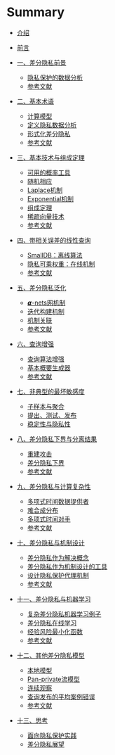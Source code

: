 # Summary

* [介绍](Introduction.md)

* [前言](Preface.md)

* [一、差分隐私前景]()
	* [隐私保护的数据分析]()
	* [参考文献]()

* [二、基本术语]()
	* [计算模型]()
	* [定义隐私数据分析]()
	* [形式化差分隐私]()
	* [参考文献]()

* [三、基本技术与组成定理]()
	* [可用的概率工具]()
	* [随机相应]()
	* [Laplace机制]()
	* [Exponential机制]()
	* [组成定理]()
	* [稀疏向量技术]()
	* [参考文献]()

* [四、带相关误差的线性查询]()
	* [SmallDB：离线算法]()
	* [隐私可乘权重：在线机制]()
	* [参考文献]()

* [五、差分隐私泛化]()
	* [𝞪-nets网机制]()
	* [迭代构建机制]()
	* [机制关联]()
	* [参考文献]()

* [六、查询增强]()
	* [查询算法增强]()
	* [基本概要生成器]()
	* [参考文献]()

* [七、非典型的最坏敏感度]()
	* [子样本与聚合]()
	* [提出、测试、发布]()
	* [稳定性与隐私性]()

* [八、差分隐私下界与分离结果]()
	* [重建攻击]()
	* [差分隐私下界]()
	* [参考文献]()

* [九、差分隐私与计算复杂性]()
	* [多项式时间数据提供者]()
	* [难合成分布]()
	* [多项式时间对手]()
	* [参考文献]()

* [十、差分隐私与机制设计]()
	* [差分隐私作为解决概念]()
	* [差分隐私作为机制设计的工具]()
	* [设计隐私保护代理机制]()
	* [参考文献]()

* [十一、差分隐私与机器学习]()
	* [复杂差分隐私机器学习例子]()
	* [差分隐私在线学习]()
	* [经验风险最小化函数]()
	* [参考文献]()

* [十二、其他差分隐私模型]()
	* [本地模型]()
	* [Pan-private流模型]()
	* [连续观察]()
	* [查询发布的平均案例错误]()
	* [参考文献]()

* [十三、思考]()
	* [面向隐私保护实践]()
	* [差分隐私展望]()
